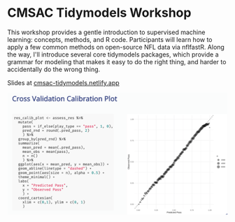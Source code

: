 
# CMSAC Tidymodels Workshop

This workshop provides a gentle introduction to supervised machine learning: concepts, methods, and R code. Participants will learn how to apply a few common methods on open-source NFL data via nflfastR. Along the way, I'll introduce several core tidymodels packages, which provide a grammar for modeling that makes it easy to do the right thing, and harder to accidentally do the wrong thing.

Slides at [cmsac-tidymodels.netlify.app](https://cmsac-tidymodels.netlify.app/#1)

![](images/readme-preview.png)
